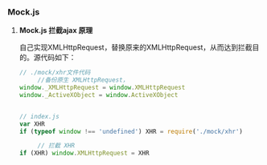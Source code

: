 ### Mock.js

1. **Mock.js 拦截ajax 原理**

   自己实现XMLHttpRequest，替换原来的XMLHttpRequest，从而达到拦截目的。源代码如下：

   ```javascript
   // ./mock/xhr文件代码    
   		//备份原生 XMLHttpRequest，
   window._XMLHttpRequest = window.XMLHttpRequest
   window._ActiveXObject = window.ActiveXObject
   
   
   // index.js
   var XHR
   if (typeof window !== 'undefined') XHR = require('./mock/xhr')
   
   		// 拦截 XHR
   if (XHR) window.XMLHttpRequest = XHR
   ```

   

